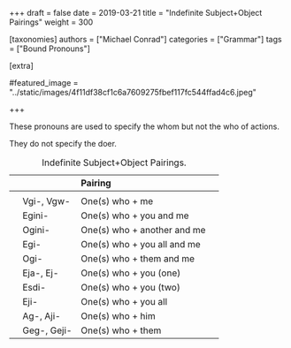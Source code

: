 +++
draft = false
date = 2019-03-21
title = "Indefinite Subject+Object Pairings"
weight = 300

[taxonomies]
authors = ["Michael Conrad"]
categories = ["Grammar"]
tags = ["Bound Pronouns"]

[extra]

#featured_image = "../static/images/4f11df38cf1c6a7609275fbef117fc544ffad4c6.jpeg"

+++

These pronouns are used to specify the whom but not the who of actions.

They do not specify the doer.

<!-- more -->

<table>
<caption>Indefinite Subject+Object Pairings.</caption>
<thead>
<tr class="header">
<th align="left"></th>
<th align="left"></th>
<th align="left"><span>Pairing</span></th>
<th align="left"></th>
</tr>
</thead>
<tbody>
<tr class="even">
<td align="left"></td>
<td align="left"></td>
<td align="left"></td>
<td align="left"></td>
</tr>
<tr class="odd">
<td align="left"></td>
<td align="left">Vgi-, Vgw-</td>
<td align="left">One(s) who + me</td>
<td align="left"></td>
</tr>
<tr class="even">
<td align="left"></td>
<td align="left">Egini-</td>
<td align="left">One(s) who + you and me</td>
<td align="left"></td>
</tr>
<tr class="odd">
<td align="left"></td>
<td align="left">Ogini-</td>
<td align="left">One(s) who + another and me</td>
<td align="left"></td>
</tr>
<tr class="even">
<td align="left"></td>
<td align="left">Egi-</td>
<td align="left">One(s) who + you all and me</td>
<td align="left"></td>
</tr>
<tr class="odd">
<td align="left"></td>
<td align="left">Ogi-</td>
<td align="left">One(s) who + them and me</td>
<td align="left"></td>
</tr>
<tr class="even">
<td align="left"></td>
<td align="left">Eja-, Ej-</td>
<td align="left">One(s) who + you (one)</td>
<td align="left"></td>
</tr>
<tr class="odd">
<td align="left"></td>
<td align="left">Esdi-</td>
<td align="left">One(s) who + you (two)</td>
<td align="left"></td>
</tr>
<tr class="even">
<td align="left"></td>
<td align="left">Eji-</td>
<td align="left">One(s) who + you all</td>
<td align="left"></td>
</tr>
<tr class="odd">
<td align="left"></td>
<td align="left">Ag-, Aji-</td>
<td align="left">One(s) who + him</td>
<td align="left"></td>
</tr>
<tr class="even">
<td align="left"></td>
<td align="left">Geg-, Geji-</td>
<td align="left">One(s) who + them</td>
<td align="left"></td>
</tr>
</tbody>
</table>